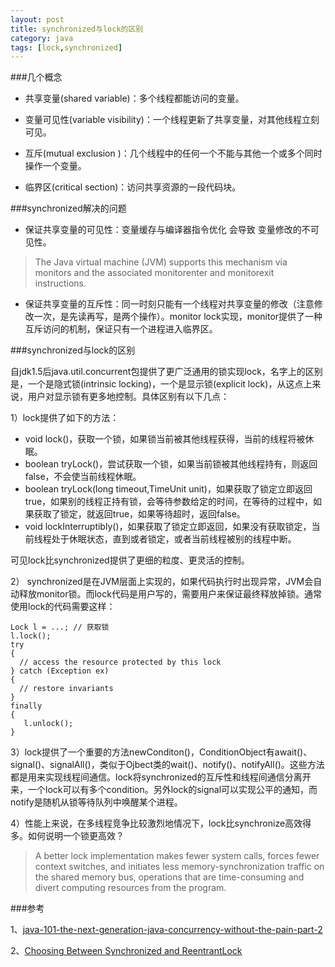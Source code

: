 ```yaml
---
layout: post
title: synchronized与lock的区别
category: java
tags: [lock,synchronized]
---
```


###几个概念

* 共享变量(shared variable)：多个线程都能访问的变量。

* 变量可见性(variable visibility)：一个线程更新了共享变量，对其他线程立刻可见。

* 互斥(mutual exclusion )：几个线程中的任何一个不能与其他一个或多个同时操作一个变量。

* 临界区(critical section)：访问共享资源的一段代码块。

###synchronized解决的问题

* 保证共享变量的可见性：变量缓存与编译器指令优化 会导致 变量修改的不可见性。

>The Java virtual machine (JVM) supports this mechanism via monitors and the associated monitorenter and monitorexit instructions.

* 保证共享变量的互斥性：同一时刻只能有一个线程对共享变量的修改（注意修改一次，是先读再写，是两个操作）。monitor lock实现，monitor提供了一种互斥访问的机制，保证只有一个进程进入临界区。

###synchronized与lock的区别

自jdk1.5后java.util.concurrent包提供了更广泛通用的锁实现lock，名字上的区别是，一个是隐式锁(intrinsic locking)，一个是显示锁(explicit lock)，从这点上来说，用户对显示锁有更多地控制。具体区别有以下几点：

1）lock提供了如下的方法：

* void lock()，获取一个锁，如果锁当前被其他线程获得，当前的线程将被休眠。
* boolean tryLock()，尝试获取一个锁，如果当前锁被其他线程持有，则返回false，不会使当前线程休眠。
* boolean tryLock(long timeout,TimeUnit unit)，如果获取了锁定立即返回true，如果别的线程正持有锁，会等待参数给定的时间，在等待的过程中，如果获取了锁定，就返回true，如果等待超时，返回false。
* void lockInterruptibly()，如果获取了锁定立即返回，如果没有获取锁定，当前线程处于休眠状态，直到或者锁定，或者当前线程被别的线程中断。

可见lock比synchronized提供了更细的粒度、更灵活的控制。

2） synchronized是在JVM层面上实现的，如果代码执行时出现异常，JVM会自动释放monitor锁。而lock代码是用户写的，需要用户来保证最终释放掉锁。通常使用lock的代码需要这样：

    Lock l = ...; // 获取锁
    l.lock();
    try 
    {
      // access the resource protected by this lock
    } catch (Exception ex) 
    {
      // restore invariants
    }
    finally 
    {
       l.unlock();
    }

3）lock提供了一个重要的方法newConditon()，ConditionObject有await()、signal()、signalAll()，类似于Ojbect类的wait()、notify()、notifyAll()。这些方法都是用来实现线程间通信。lock将synchronized的互斥性和线程间通信分离开来，一个lock可以有多个condition。另外lock的signal可以实现公平的通知，而notify是随机从锁等待队列中唤醒某个进程。

4）性能上来说，在多线程竞争比较激烈地情况下，lock比synchronize高效得多。如何说明一个锁更高效？

>A better lock implementation makes fewer system calls, forces fewer context switches, and initiates less memory-synchronization traffic on the shared memory bus, operations that are time-consuming and divert computing resources from the program.

###参考

1、[java-101-the-next-generation-java-concurrency-without-the-pain-part-2](http://www.javaworld.com/article/2078848/java-concurrency/java-101-the-next-generation-java-concurrency-without-the-pain-part-2.html)

2、[Choosing Between Synchronized and ReentrantLock](http://my.safaribooksonline.com/book/programming/java/0321349601/explicit-locks/ch13lev1sec4)








